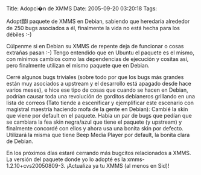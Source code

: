 Title: Adopci�n de XMMS
Date: 2005-09-20 03:20:18
Tags: 

<p>Adopt頥l paquete de XMMS en Debian, sabiendo que heredaría
alrededor de 250 bugs asociados a él, finalmente la vida no está hecha
para los débiles :-)</p>
<p>Cúlpenme si en Debian su XMMS de repente
deja de funcionar o cosas extrañas pasan :-) Tengo entendido que en
Ubuntu el paquete es el mismo, con mínimos cambios como las
dependencias de ejecución y cositas así, pero finalmente utilizan el
mismo paquete que en Debian.</p>
<p>Cerré algunos bugs triviales (sobre
todo por que los bugs más grandes están muy asociados a upstream y el
desarrollo está apagado desde hace varios meses), e hice ese tipo de
cosas que cuando se hacen en Debian, podrían causar toda una revolución
de gorditos debianeros grillando en una lista de correos (Tato tiende a
escenificar y ejemplificar este escenario con magistral maestría
haciendo mofa de la gente en Debian): Cambié la skin que viene por
default en el paquete. Había un par de bugs que pedían que se cambiara
la fea skin negra/azul que tiene el paquete (y upstream) y finalmente
concordé con ellos y ahora usa una bonita skin por defecto. Utilizará
la misma que tiene Beep Media Player por default, la bonita clara de
Debian.</p>
<p>En los próximos días estaré cerrando más bugcitos
relacionados a XMMS. La versión del paquete donde yo lo adopté es la
xmms-1.2.10+cvs20050809-3. ¡Actualiza ya tu XMMS (al menos en Sid)!<br/></p>
<br/><br/>
